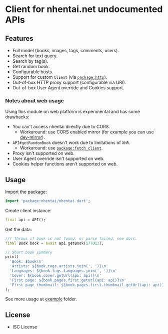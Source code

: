 # Client for nhentai.net undocumented APIs

## Features

* Full model (books, images, tags, comments, users).
* Search for text query.
* Search by tag(s).
* Get random book.
* Configurable hosts.
* Support for custom `Client` (via
  [`package:http`](https://pub.dev/packages/http)).
* Out-of-box HTTP proxy support (configurable via URI).
* Out-of-box User Agent override and Cookies support.

### Notes about web usage

Using this module on web platform is experimental and has some drawbacks:

* You can't access nhentai directly due to CORS.
  * Workaround: use CORS enabled mirror (for example you can use
    [dev-mirror](https://github.com/Zekfad/dev-mirror)).
* `API#getRandomBook` doesn't work due to limitations of `XHR`.
  * Workaround: use
  [`package:fetch_client`](https://pub.dev/packages/fetch_client).
* Proxy isn't supported on web.
* User Agent override isn't supported on web.
* Cookies helper functions aren't supported on web.

## Usage

Import the package:
```dart
import 'package:nhentai/nhentai.dart';
```
Create client instance:
```dart
final api = API();
```

Get the data:
```dart
/// Throws if book is not found, or parse failed, see docs.
final Book book = await api.getBook(177013);

// Short book summary
print(
  'Book: $book\n'
  'Artists: ${book.tags.artists.join(', ')}\n'
  'Languages: ${book.tags.languages.join(', ')}\n'
  'Cover: ${book.cover.getUrl(api: api)}\n'
  'First page: ${book.pages.first.getUrl(api: api)}\n'
  'First page thumbnail: ${book.pages.first.thumbnail.getUrl(api: api)}\n',
);
```

See more usage at [example](example/) folder.

## License

* ISC License
